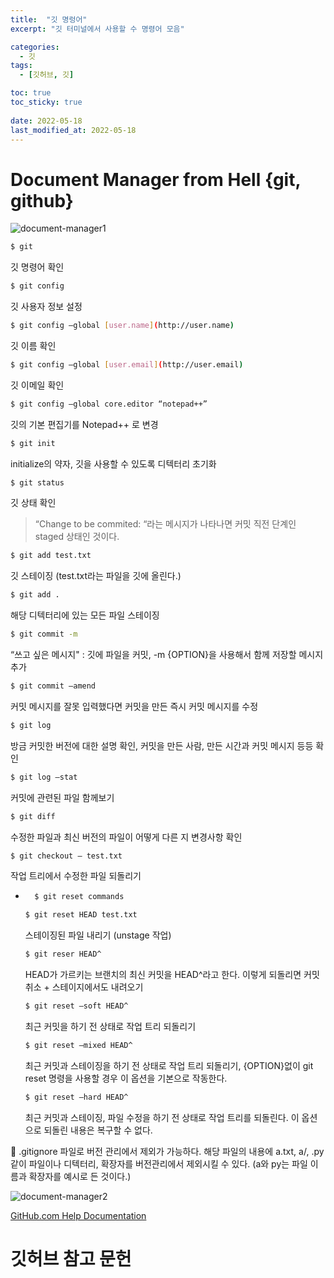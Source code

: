 ```yaml
---
title:  "깃 명렁어"
excerpt: "깃 터미널에서 사용할 수 명령어 모음"

categories:
  - 깃
tags:
  - [깃허브, 깃]

toc: true
toc_sticky: true
 
date: 2022-05-18
last_modified_at: 2022-05-18
---
```


# Document Manager from Hell {git, github}

![document-manager1](https://user-images.githubusercontent.com/75519839/169370460-49527621-95f8-4054-a0da-8de45b47827f.png)

```bash
$ git
```
깃 명령어 확인

```bash
$ git config
```
깃 사용자 정보 설정

```bash
$ git config —global [user.name](http://user.name)
``` 
깃 이름 확인

```bash
$ git config —global [user.email](http://user.email)
``` 
깃 이메일 확인

```bash
$ git config —global core.editor “notepad++”
```
깃의 기본 편집기를 Notepad++ 로 변경

```bash
$ git init
```
initialize의 약자, 깃을 사용할 수 있도록 디텍터리 초기화

```bash
$ git status
```
깃 상태 확인

> “Change to be commited: “라는 메시지가 나타나면 커밋 직전 단계인 staged 상태인 것이다.
> 

```bash
$ git add test.txt
```
깃 스테이징 (test.txt라는 파일을 깃에 올린다.)

```bash
$ git add .
```
해당 디텍터리에 있는 모든 파일 스테이징

```bash
$ git commit -m
```
“쓰고 싶은 메시지" : 깃에 파일을 커밋, -m {OPTION}을 사용해서 함께 저장할 메시지 추가

```bash
$ git commit —amend
```
커밋 메시지를 잘못 입력했다면 커밋을 만든 즉시 커밋 메시지를 수정

```bash
$ git log
```
방금 커밋한 버전에 대한 설명 확인, 커밋을 만든 사람, 만든 시간과 커밋 메시지 등등 확인

```bash
$ git log —stat
```
커밋에 관련된 파일 함께보기

```bash
$ git diff
```
수정한 파일과 최신 버전의 파일이 어떻게 다른 지 변경사항 확인

```bash
$ git checkout — test.txt
```
작업 트리에서 수정한 파일 되돌리기

- ```bash
    $ git reset commands
    ```
    
    ```bash
    $ git reset HEAD test.txt
    ```
    스테이징된 파일 내리기 (unstage 작업)
    
    ```bash
    $ git reser HEAD^
    ```
    HEAD가 가르키는 브랜치의 최신 커밋을 HEAD^라고 한다. 이렇게 되돌리면 커밋 취소 + 스테이지에서도 내려오기
    
    ```bash
    $ git reset —soft HEAD^
    ```
    최근 커밋을 하기 전 상태로 작업 트리 되돌리기
    
    ```bash
    $ git reset —mixed HEAD^
    ```
    최근 커밋과 스테이징을 하기 전 상태로 작업 트리 되돌리기, {OPTION}없이 git reset 명령을 사용할 경우 이 옵션을 기본으로 작동한다.
    
    ```bash
    $ git reset —hard HEAD^
    ```
    최근 커밋과 스테이징, 파일 수정을 하기 전 상태로 작업 트리를 되돌린다. 이 옵션으로 되돌린 내용은 복구할 수 없다.
    

<aside>
🚧 .gitignore 파일로 버전 관리에서 제외가 가능하다. 해당 파일의 내용에 a.txt, a/, .py 같이 파일이나 디텍터리, 확장자를 버전관리에서 제외시킬 수 있다. (a와 py는 파일 이름과 확장자를 예시로 든 것이다.)

</aside>

![document-manager2](https://user-images.githubusercontent.com/75519839/169370477-71abe6fb-ca4c-4ac8-a28a-2c4dba6fb939.png)

[GitHub.com Help Documentation](https://docs.github.com/en)

# 깃허브 참고 문헌